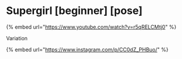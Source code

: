 # Supergirl \[beginner] \[pose]

{% embed url="https://www.youtube.com/watch?v=r5qRELCMtj0" %}

Variation

{% embed url="https://www.instagram.com/p/CC0dZ_PHBuo/" %}
